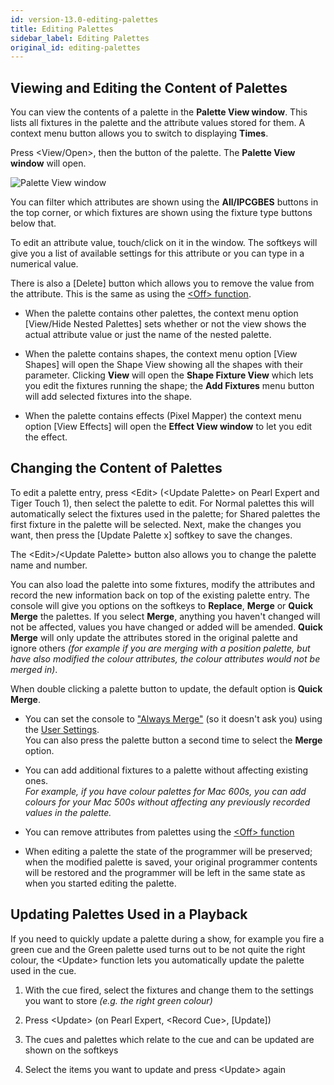 ```yaml
---
id: version-13.0-editing-palettes
title: Editing Palettes
sidebar_label: Editing Palettes
original_id: editing-palettes
---
```


Viewing and Editing the Content of Palettes
-------------------------------------------

You can view the contents of a palette in the **Palette View window**. This
lists all fixtures in the palette and the attribute values stored for
them. A context menu button allows you to switch to displaying **Times**.

Press \<View/Open\>, then the button of the palette. The **Palette View
window** will open.

![Palette View window](/docs/images/Palette-View-window.png)

You can filter which attributes are shown using the **All/IPCGBES** buttons
in the top corner, or which fixtures are shown using the fixture type
buttons below that.

To edit an attribute value, touch/click on it in the window. The
softkeys will give you a list of available settings for this attribute
or you can type in a numerical value.

There is also a \[Delete\] button which allows you to remove the value
from the attribute. This is the same as using the
[\<Off\> function](../cues/editing-cues.md#removing-attributes-from-cues-using-off).

-   When the palette contains other palettes, the context menu option
    \[View/Hide Nested Palettes\] sets whether or not the view shows the
    actual attribute value or just the name of the nested palette.

-   When the palette contains shapes, the context menu option \[View
    Shapes\] will open the Shape View showing all the shapes with their
    parameter. Clicking **View** will open the **Shape Fixture View** which lets
    you edit the fixtures running the shape; the **Add Fixtures** menu
    button will add selected fixtures into the shape.

-   When the palette contains effects (Pixel Mapper) the context menu
    option \[View Effects\] will open the **Effect View window** to let you
    edit the effect.

Changing the Content of Palettes
--------------------------------

To edit a palette entry, press \<Edit\> (\<Update Palette\> on Pearl
Expert and Tiger Touch 1), then select the palette to edit. For Normal
palettes this will automatically select the fixtures used in the
palette; for Shared palettes the first fixture in the palette will be
selected. Next, make the changes you want, then press the \[Update
Palette x\] softkey to save the changes.

The \<Edit\>/\<Update Palette\> button also allows you to change the
palette name and number.

You can also load the palette into some fixtures, modify the attributes
and record the new information back on top of the existing palette
entry. The console will give you options on the softkeys to **Replace**,
**Merge** or **Quick Merge** the palettes. If you select **Merge**, anything you
haven't changed will not be affected, values you have changed or added
will be amended. **Quick Merge** will only update the attributes stored in
the original palette and ignore others *(for example if you are merging
with a position palette, but have also modified the colour attributes,
the colour attributes would not be merged in)*.

When double clicking a palette button to update, the default option is
**Quick Merge**.

-   You can set the console to 
    ["Always Merge"](../system-settings/user-settings.md#prompt-replace)
    (so it doesn't ask you) using the 
    [User Settings](../system-settings/user-settings.md).\
    You can also press the palette button a second time to select the
    **Merge** option.

-   You can add additional fixtures to a palette without affecting
    existing ones.\
    *For example, if you have colour palettes for Mac
    600s, you can add colours for your Mac 500s without affecting any
    previously recorded values in the palette.*

-   You can remove attributes from palettes using the
    [\<Off\> function](../cues/editing-cues.md#removing-attributes-from-cues-using-off)

-   When editing a palette the state of the programmer will be
    preserved; when the modified palette is saved, your original
    programmer contents will be restored and the programmer will be left
    in the same state as when you started editing the palette.

Updating Palettes Used in a Playback
------------------------------------

If you need to quickly update a palette during a show, for example you
fire a green cue and the Green palette used turns out to be not quite
the right colour, the \<Update\> function lets you automatically update the
palette used in the cue.

1. With the cue fired, select the fixtures and change them to the
settings you want to store *(e.g. the right green colour)*

2. Press \<Update\> (on Pearl Expert, \<Record Cue\>, \[Update\])

3. The cues and palettes which relate to the cue and can be updated are
shown on the softkeys

4. Select the items you want to update and press \<Update\> again
